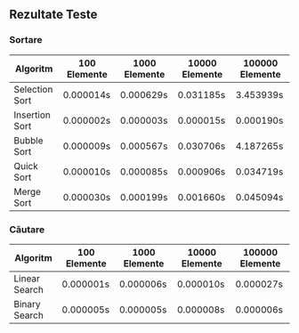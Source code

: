 ## Rezultate Teste

### Sortare

| Algoritm        | 100 Elemente | 1000 Elemente | 10000 Elemente | 100000 Elemente |
|-----------------|--------------|---------------|----------------|-----------------|
| Selection Sort  | 0.000014s     | 0.000629s      | 0.031185s       | 3.453939s      |
| Insertion Sort  | 0.000002s     | 0.000003s      | 0.000015s       | 0.000190s      |
| Bubble Sort     | 0.000009s     | 0.000567s      | 0.030706s       | 4.187265s      |
| Quick Sort      | 0.000010s     | 0.000085s      | 0.000906s       | 0.034719s        |
| Merge Sort      | 0.000030s     | 0.000199s      | 0.001660s       | 0.045094s        |

### Căutare

| Algoritm        | 100 Elemente | 1000 Elemente | 10000 Elemente | 100000 Elemente |
|-----------------|--------------|---------------|----------------|-----------------|
| Linear Search   | 0.000001s     |  0.000006s      | 0.000010s       | 0.000027s        |
| Binary Search   | 0.000005s     |  0.000005s      | 0.000008s       | 0.000006s        |
